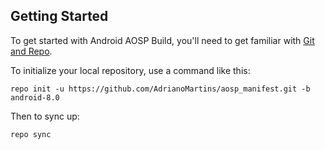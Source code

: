 Getting Started
---------------

To get started with Android AOSP Build, you'll need to get
familiar with [Git and Repo](http://source.android.com/download/using-repo).

To initialize your local repository, use a command like this:

    repo init -u https://github.com/AdrianoMartins/aosp_manifest.git -b android-8.0

Then to sync up:

    repo sync

